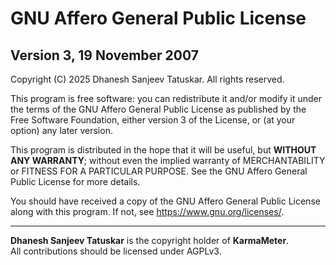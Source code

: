 # GNU Affero General Public License
## Version 3, 19 November 2007

Copyright (C) 2025 Dhanesh Sanjeev Tatuskar. All rights reserved.

This program is free software: you can redistribute it and/or modify it under the terms of the GNU Affero General Public License as published by the Free Software Foundation, either version 3 of the License, or (at your option) any later version.

This program is distributed in the hope that it will be useful, but **WITHOUT ANY WARRANTY**; without even the implied warranty of MERCHANTABILITY or FITNESS FOR A PARTICULAR PURPOSE. See the GNU Affero General Public License for more details.

You should have received a copy of the GNU Affero General Public License along with this program. If not, see <https://www.gnu.org/licenses/>.

---

**Dhanesh Sanjeev Tatuskar** is the copyright holder of **KarmaMeter**.  
All contributions should be licensed under AGPLv3.
